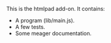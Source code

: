 This is the htmlpad add-on.  It contains:

* A program (lib/main.js).
* A few tests.
* Some meager documentation.
